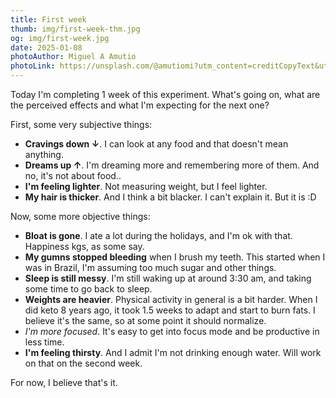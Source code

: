 ```yaml
---
title: First week
thumb: img/first-week-thm.jpg
og: img/first-week.jpg
date: 2025-01-08
photoAuthor: Miguel A Amutio
photoLink: https://unsplash.com/@amutiomi?utm_content=creditCopyText&utm_medium=referral&utm_source=unsplash
---
```


Today I'm completing 1 week of this experiment. What's going on, what are the perceived effects and what I'm expecting for the next one?

First, some very subjective things:

- **Cravings down ↓**. I can look at any food and that doesn't mean anything.
- **Dreams up ↑**. I'm dreaming more and remembering more of them. And no, it's not about food..
- **I'm feeling lighter**. Not measuring weight, but I feel lighter.
- **My hair is thicker**. And I think a bit blacker. I can't explain it. But it is :D

Now, some more objective things:

- **Bloat is gone**. I ate a lot during the holidays, and I'm ok with that. Happiness kgs, as some say.
- **My gumns stopped bleeding** when I brush my teeth. This started when I was in Brazil, I'm assuming too much sugar and other things.
- **Sleep is still messy**. I'm still waking up at around 3:30 am, and taking some time to go back to sleep.
- **Weights are heavier**. Physical activity in general is a bit harder. When I did keto 8 years ago, it took 1.5 weeks to adapt and start to burn fats. I believe it's the same, so at some point it should normalize.
- _I'm more focused_. It's easy to get into focus mode and be productive in less time.
- **I'm feeling thirsty**. And I admit I'm not drinking enough water. Will work on that on the second week.

For now, I believe that's it.
